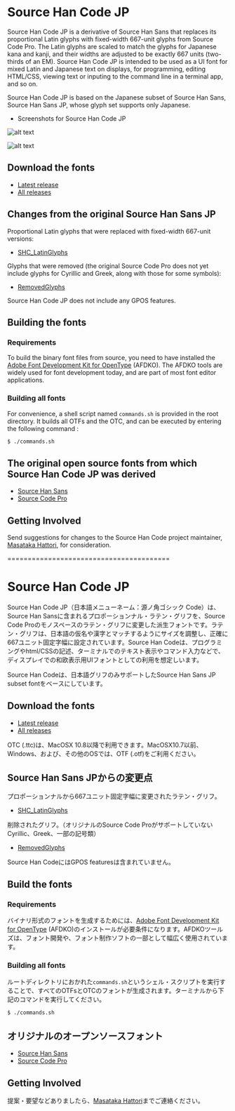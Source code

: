 # Source Han Code JP

Source Han Code JP is a derivative of Source Han Sans that replaces its proportional Latin glyphs with fixed-width 667-unit glyphs from Source Code Pro. The Latin glyphs are scaled to match the glyphs for Japanese kana and kanji, and their widths are adjusted to be exactly 667 units (two-thirds of an EM). Source Han Code JP is intended to be used as a UI font for mixed Latin and Japanese text on displays, for programming, editing HTML/CSS, viewing text or inputing to the command line in a terminal app, and so on.

Source Han Code JP is based on the Japanese subset of Source Han Sans, Source Han Sans JP, whose glyph set supports only Japanese.

* Screenshots for Source Han Code JP

![alt text](https://github.com/adobe-fonts/source-han-code-jp/raw/master/resources/img-View.png "img-View")

![alt text](https://github.com/adobe-fonts/source-han-code-jp/raw/master/resources/img-AA.png "img-AA")

## Download the fonts

* [Latest release](../../releases/latest)
* [All releases](../../releases)

## Changes from the original Source Han Sans JP

Proportional Latin glyphs that were replaced with fixed-width 667-unit versions:

* [SHC_LatinGlyphs](https://github.com/adobe-fonts/source-han-code-jp/raw/master/resources/SHC_LatinGlyphs.pdf)

Glyphs that were removed (the original Source Code Pro does not yet include glyphs for Cyrillic and Greek, along with those for some symbols): 

* [RemovedGlyphs](https://github.com/adobe-fonts/source-han-code-jp/raw/master/resources/RemovedGlyphs.pdf)

Source Han Code JP does not include any GPOS features.

## Building the fonts
### Requirements

To build the binary font files from source, you need to have installed the [Adobe Font Development Kit for OpenType](http://www.adobe.com/devnet/opentype/afdko.html) (AFDKO). The AFDKO tools are widely used for font development today, and are part of most font editor applications.

### Building all fonts

For convenience, a shell script named `commands.sh` is provided in the root directory. It builds all OTFs and the OTC, and can be executed by entering the following command :

```sh
$ ./commands.sh
```

## The original open source fonts from which Source Han Code JP was derived

* [Source Han Sans](https://github.com/adobe-fonts/source-han-sans)
* [Source Code Pro](https://github.com/adobe-fonts/source-code-pro)

## Getting Involved

Send suggestions for changes to the Source Han Code project maintainer, [Masataka Hattori](mailto:mhattori@adobe.com), for consideration.

========================================
# Source Han Code JP

Source Han Code JP（日本語メニューネーム：源ノ角ゴシック Code）は、Source Han Sansに含まれるプロポーションナル・ラテン・グリフを、Source Code Proのモノスペースのラテン・グリフに変更した派生フォントです。ラテン・グリフは、日本語の仮名や漢字とマッチするようにサイズを調整し、正確に667ユニット固定字幅に設定されています。Source Han Codeは、プログラミングやhtml/CSSの記述、ターミナルでのテキスト表示やコマンド入力などで、ディスプレイでの和欧表示用UIフォントとしての利用を想定しいます。

Source Han Codeは、日本語グリフのみサポートしたSource Han Sans JP subset fontをベースにしています。

## Download the fonts

* [Latest release](../../releases/latest)
* [All releases](../../releases)

OTC (.ttc)は、MacOSX 10.8以降で利用できます。MacOSX10.7以前、Windows、および、その他のOSでは、OTF (.otf)をご利用ください。

## Source Han Sans JPからの変更点

プロポーションナルから667ユニット固定字幅に変更されたラテン・グリフ。

* [SHC_LatinGlyphs](https://github.com/adobe-fonts/source-han-code-jp/raw/master/resources/SHC_LatinGlyphs.pdf)

削除されたグリフ。（オリジナルのSource Code Proがサポートしていない Cyrillic、Greek、一部の記号類）

* [RemovedGlyphs](https://github.com/adobe-fonts/source-han-code-jp/raw/master/resources/RemovedGlyphs.pdf)

Source Han CodeにはGPOS featuresは含まれていません。

## Build the fonts
### Requirements

バイナリ形式のフォントを生成するためには、[Adobe Font Development Kit for OpenType](http://www.adobe.com/devnet/opentype/afdko.html) (AFDKO)のインストールが必要条件になります。AFDKOツールズは、フォント開発や、フォント制作ソフトの一部として幅広く使用されています。

### Building all fonts

ルートディレクトリにおかれた`commands.sh`というシェル・スクリプトを実行することで、すべてのOTFsとOTCのフォントが生成されます。ターミナルから下記のコマンドを実行してください。

```sh
$ ./commands.sh
```

## オリジナルのオープンソースフォント
* [Source Han Sans](https://github.com/adobe-fonts/source-han-sans)
* [Source Code Pro](https://github.com/adobe-fonts/source-code-pro)

## Getting Involved

提案・要望などありましたら、[Masataka Hattori](mailto:mhattori@adobe.com)までご連絡ください。
